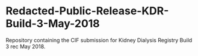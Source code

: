 # Redacted-Public-Release-KDR-Build-3-May-2018
Repository containing the CIF submission for Kidney Dialysis Registry Build 3 rec May 2018.
